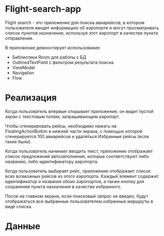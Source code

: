 # Flight-search-app

Flight search - это приложение для поиска авиарейсов, в котором пользователи вводят информацию об аэропорте и могут просматривать список пунктов назначения, используя этот аэропорт в качестве пункта отправления. 

В приложение демонстирует использование:
* Библиотеки Room для работы с БД
* OutlinedTextField с фильтром результата поиска
* ViewModel
* Navigation
* Flow

# Реализация
Когда пользователь впервые открывает приложение, он видит пустой экран с текстовым полем, запрашивающим аэропорт.

Чтобы сгенерировать рейсы, необходимо нажать на FloatingActionButton в нижней части экрана, с помощью которой сгенерируется 100 авиарейсов и удаляться Избранные рейсы (если такие были).

Когда пользователь начинает вводить текст, приложение отображает список предложений автозаполнения, которые соответствуют либо названию, либо идентификатору аэропорта.

Когда пользователь выбирает рейс, приложение отображает список всех возможных рейсов из этого аэропорта. Каждый элемент содержит идентификатор и названия обоих аэропортов, а также кнопку для сохранения пункта назначения в качестве избранного. 

После на главном экране, если поисковый запрос не введен, будут отображаться все выбранные пользователем избранные маршруты в виде списка.

# Данные
